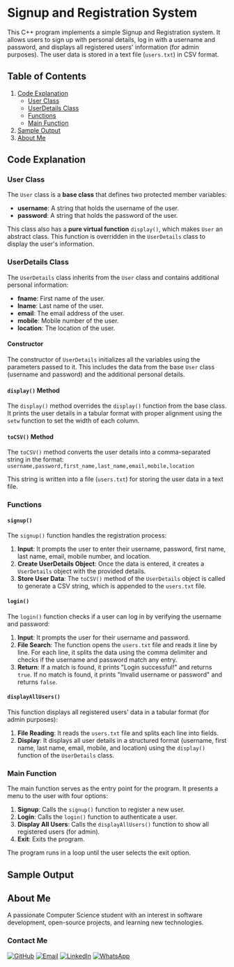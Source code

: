 # Signup and Registration System

This C++ program implements a simple Signup and Registration system. It allows users to sign up with personal details, log in with a username and password, and displays all registered users' information (for admin purposes). The user data is stored in a text file (`users.txt`) in CSV format.

## Table of Contents

1. [Code Explanation](#code-explanation)
    - [User Class](#user-class)
    - [UserDetails Class](#userdetails-class)
    - [Functions](#functions)
    - [Main Function](#main-function)
2. [Sample Output](#sample-output)
3. [About Me](#about-me)

## Code Explanation

### User Class

The `User` class is a **base class** that defines two protected member variables:

- **username**: A string that holds the username of the user.
- **password**: A string that holds the password of the user.

This class also has a **pure virtual function** `display()`, which makes `User` an abstract class. This function is overridden in the `UserDetails` class to display the user's information.

### UserDetails Class

The `UserDetails` class inherits from the `User` class and contains additional personal information:

- **fname**: First name of the user.
- **lname**: Last name of the user.
- **email**: The email address of the user.
- **mobile**: Mobile number of the user.
- **location**: The location of the user.

#### Constructor
The constructor of `UserDetails` initializes all the variables using the parameters passed to it. This includes the data from the base `User` class (username and password) and the additional personal details.

#### `display()` Method
The `display()` method overrides the `display()` function from the base class. It prints the user details in a tabular format with proper alignment using the `setw` function to set the width of each column.

#### `toCSV()` Method
The `toCSV()` method converts the user details into a comma-separated string in the format:
`username,password,first_name,last_name,email,mobile,location`


This string is written into a file (`users.txt`) for storing the user data in a text file.

### Functions

#### `signup()`
The `signup()` function handles the registration process:

1. **Input**: It prompts the user to enter their username, password, first name, last name, email, mobile number, and location.
2. **Create UserDetails Object**: Once the data is entered, it creates a `UserDetails` object with the provided details.
3. **Store User Data**: The `toCSV()` method of the `UserDetails` object is called to generate a CSV string, which is appended to the `users.txt` file.

#### `login()`
The `login()` function checks if a user can log in by verifying the username and password:

1. **Input**: It prompts the user for their username and password.
2. **File Search**: The function opens the `users.txt` file and reads it line by line. For each line, it splits the data using the comma delimiter and checks if the username and password match any entry.
3. **Return**: If a match is found, it prints "Login successful!" and returns `true`. If no match is found, it prints "Invalid username or password" and returns `false`.

#### `displayAllUsers()`
This function displays all registered users' data in a tabular format (for admin purposes):

1. **File Reading**: It reads the `users.txt` file and splits each line into fields.
2. **Display**: It displays all user details in a structured format (username, first name, last name, email, mobile, and location) using the `display()` function of the `UserDetails` class.

### Main Function

The main function serves as the entry point for the program. It presents a menu to the user with four options:

1. **Signup**: Calls the `signup()` function to register a new user.
2. **Login**: Calls the `login()` function to authenticate a user.
3. **Display All Users**: Calls the `displayAllUsers()` function to show all registered users (for admin).
4. **Exit**: Exits the program.

The program runs in a loop until the user selects the exit option.

## Sample Output


## About Me

A passionate Computer Science student with an interest in software development, open-source projects, and learning new technologies.

### Contact Me
[![GitHub](https://img.shields.io/badge/GitHub-181717?style=for-the-badge&logo=github&logoColor=white)](https://github.com/yourusername)
[![Email](https://img.shields.io/badge/Email-D14836?style=for-the-badge&logo=gmail&logoColor=white)](mailto:your-email@example.com)
[![LinkedIn](https://img.shields.io/badge/LinkedIn-0077B5?style=for-the-badge&logo=linkedin&logoColor=white)](https://www.linkedin.com/in/yourprofile)
[![WhatsApp](https://img.shields.io/badge/WhatsApp-25D366?style=for-the-badge&logo=whatsapp&logoColor=white)](https://wa.me/yourphonenumber)


